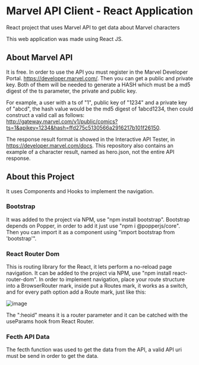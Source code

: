 # Marvel API Client - React Application
 React project that uses Marvel API to get data about Marvel characters

 This web application was made using React JS.
 
 ## About Marvel API
 It is free. In order to use the API you must register in the Marvel Developer Portal. 
 https://developer.marvel.com/.
 Then you can get a public and private key. Both of them will be needed to generate a HASH which must be a md5 digest of the ts parameter, the private and public key.
 
 For example, a user with a ts of "1", public key of "1234" and a private key of "abcd", the hash value would be the md5 digest of 1abcd1234, then could construct a valid call as follows: http://gateway.marvel.com/v1/public/comics?ts=1&apikey=1234&hash=ffd275c5130566a2916217b101f26150.

The response result format is showed in the Interactive API Tester, in https://developer.marvel.com/docs. This repository also contains an example of a character result, named as hero.json, not the entire API response.

## About this Project

It uses Components and Hooks to implement the navigation. 

### Bootstrap
It was added to the project via NPM, use "npm install bootstrap". Bootstrap depends on Popper, in order to add it just use "npm i @popperjs/core". Then you can import it as a component using "import bootstrap from 'bootstrap'".

### React Router Dom
This is routing library for the React, it lets perform a no-reload page navigation. It can be added to the project via NPM, use "npm install react-router-dom".
In order to implement navigation, place your route structure into a BrowserRouter mark, inside put a Routes mark, it works as a switch, and for every path option add a Route mark, just like this:

![image](https://user-images.githubusercontent.com/73175815/152441976-242bcd2b-40df-4df5-95ea-a46cc0bf2ab4.png)

The ":heoid" means it is a router parameter and it can be catched with the useParams hook from React Router. 

### Fecth API Data
The fecth function was used to get the data from the API, a valid API uri must be send in order to get the data.


